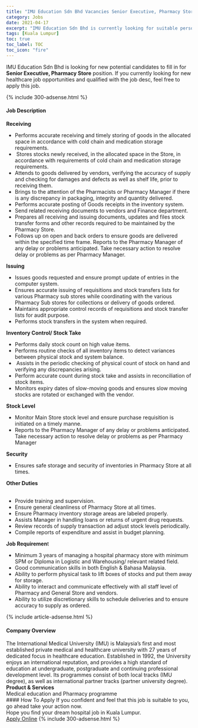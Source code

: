 ```yaml
---
title: "IMU Education Sdn Bhd Vacancies Senior Executive, Pharmacy Store" 
category: Jobs 
date: 2021-04-17 
excerpt: "IMU Education Sdn Bhd is currently looking for suitable person to fill in the Senior Executive, Pharmacy Store which positioned at Kuala Lumpur" 
tags: [Kuala Lumpur] 
toc: true 
toc_label: TOC 
toc_icon: "fire" 
--- 
```


<p>IMU Education Sdn Bhd is looking for new potential candidates to fill in for <b>Senior Executive, Pharmacy Store</b> position. If you currently looking for new healthcare job opportunities and qualified with the job desc, feel free to apply this job.
</p>{% include 300-adsense.html %} 
<div><div><h4>Job Description</h4></div><div><div><span><div><div><strong>Receiving</strong></div><ul><li>Performs accurate receiving and timely storing of goods in the allocated space in accordance with cold chain and medication storage requirements.</li><li>&#160;Stores stocks newly received, in the allocated space in the Store, in accordance with requirements of cold chain and medication storage requirements.</li><li>Attends to goods delivered by vendors, verifying the accuracy of supply and checking for damages and defects as well as shelf life, prior to receiving them.</li><li>Brings to the attention of the Pharmacists or Pharmacy Manager if there is any discrepancy in packaging, integrity and quantity delivered.</li><li>Performs accurate posting of Goods receipts in the inventory system.</li><li>Send related receiving documents to vendors and Finance department.</li><li>Prepares all receiving and issuing documents, updates and files stock transfer forms and other records required to be maintained by the Pharmacy Store.</li><li>Follows up on open and back orders to ensure goods are delivered within the specified time frame. Reports to the Pharmacy Manager of any delay or problems anticipated. Take necessary action to resolve delay or problems as per Pharmacy Manager.</li></ul><div><strong>Issuing</strong></div><ul><li>Issues goods requested and ensure prompt update of entries in the computer system.</li><li>Ensures accurate issuing of requisitions and stock transfers lists for various Pharmacy sub stores while coordinating with the various Pharmacy Sub stores for collections or delivery of goods ordered.</li><li>Maintains appropriate control records of requisitions and stock transfer lists for audit purpose.</li><li>Performs stock transfers in the system when required.</li></ul><div><strong>Inventory Control/ Stock Take</strong></div><ul><li>Performs daily stock count on high value items.</li><li>Performs routine checks of all inventory items to detect variances between physical stock and system balance.</li><li>&#160;Assists in the periodic checking of physical count of stock on hand and verifying any discrepancies arising.</li><li>Perform accurate count during stock take and assists in reconciliation of stock items.</li><li>Monitors expiry dates of slow-moving goods and ensures slow moving stocks are rotated or exchanged with the vendor.</li></ul><div><strong>Stock Level</strong><ul><li>Monitor Main Store stock level and ensure purchase requisition is initiated on a timely manne.</li><li>Reports to the Pharmacy Manager of any delay or problems anticipated. Take necessary action to resolve delay or problems as per Pharmacy Manager</li></ul><ul></ul><div><strong>Security</strong></div><ul><li>Ensures safe storage and security of inventories in Pharmacy Store at all times.</li></ul><div><strong>Other Duties</strong><br>&#160;</div><ul><li>Provide training and supervision.</li><li>Ensure general cleanliness of Pharmacy Store at all times.</li><li>Ensure Pharmacy inventory storage areas are labeled properly.</li><li>Assists Manager in handling loans or returns of urgent drug requests.</li><li>Review records of supply transaction ad adjust stock levels periodically.</li><li>Compile reports of expenditure and assist in budget planning.</li></ul><div><strong>Job Requiremen</strong>t&#160;</div><ul><li>Minimum 3 years of managing a hospital pharmacy store with minimum SPM or Diploma in Logistic and Warehousing/ relevant related field.</li><li>Good communication skills in both English &amp; Bahasa Malaysia.</li><li>Ability to perform physical task to lift boxes of stocks and put them away for storage.</li><li>Ability to interact and communicate effectively with all staff level of Pharmacy and General Store and vendors.</li><li>Ability to utilize discretionary skills to schedule deliveries and to ensure accuracy to supply as ordered.</li></ul></div></div></span></div></div></div> 
{% include article-adsense.html %} 
<div><div><h4>Company Overview</h4></div><div><div><span><div><div>
	The International Medical University (IMU) is Malaysia&#8217;s first and most established private medical and healthcare university with 27 years of dedicated focus in healthcare education. Established in 1992, the University enjoys an international reputation, and provides a high standard of education at undergraduate, postgraduate and continuing professional development level. Its programmes consist of both local tracks (IMU degree), as well as international partner tracks (partner university degree).&#160;</div>
<div>
<strong>Product &amp; Services</strong></div>
<div>
	Medical education and Pharmacy programme</div></div></span></div></div></div> 
#### How To Apply 
If you confident and feel that this job is suitable to you, go ahead take your action now. <br/> 
Hope you find your dream hospital job in Kuala Lumpur. <br/> 
<a href="https://www.jobstreet.com.my/en/job/senior-executive-pharmacy-store-4538711?jobId=jobstreet-my-job-4538711" class="btn btn--warning" target="_blank" rel="nofollow noopenner">Apply Online</a> 
{% include 300-adsense.html %} 
